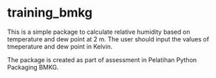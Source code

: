 # training_bmkg
This is a simple package to calculate relative humidity based on temperature and dew point at 2 m. 
The user should input the values of tmeperature and dew point in Kelvin. 

The package is created as part of assessment in Pelatihan Python Packaging BMKG.

